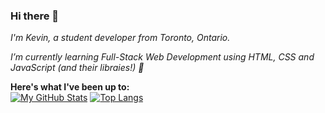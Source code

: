 ### Hi there 👋

<!--
**hfang821/hfang821** is a ✨ _special_ ✨ repository because its `README.md` (this file) appears on your GitHub profile.

Here are some ideas to get you started:

- 🔭 I’m currently working on ...
- 🌱 I’m currently learning ...
- 👯 I’m looking to collaborate on ...
- 🤔 I’m looking for help with ...
- 💬 Ask me about ...
- 📫 How to reach me: ...
- 😄 Pronouns: ...
- ⚡ Fun fact: ...
-->

<i>I'm Kevin, a student developer from Toronto, Ontario.</i>

<i>I’m currently learning Full-Stack Web Development using HTML, CSS and JavaScript (and their libraies!) 🌱 </i>

<b>Here's what I've been up to:</b>
<br>
[![My GitHub Stats](https://github-readme-stats.vercel.app/api/?username=hfang821&theme=tokyonight&count_private=true&showicons=true)]() [![Top Langs](https://github-readme-stats.vercel.app/api/top-langs/?username=hfang821&theme=tokyonight)](https://github.com/hfang821/github-readme-stats)


